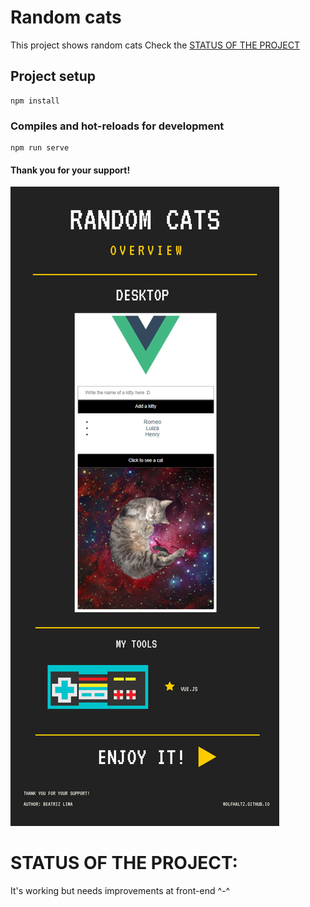 # Random cats
This project shows random cats
Check the [STATUS OF THE PROJECT](#STATUS-OF-THE-PROJECT)

## Project setup
```
npm install
```

### Compiles and hot-reloads for development
```
npm run serve
```

#### Thank you for your support!

<img src="src/assets/overview.png" />


# STATUS OF THE PROJECT:

It's working but needs improvements at front-end ^-^